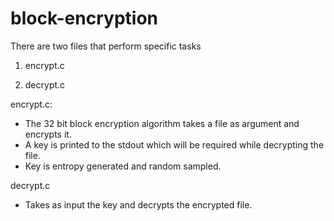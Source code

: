# block-encryption
There are two files that perform specific tasks

1. encrypt.c

2. decrypt.c

encrypt.c:
- The 32 bit block encryption algorithm takes a file as argument and encrypts it. 
- A key is printed to the stdout which will be required while decrypting the file.
- Key is entropy generated and random sampled.

decrypt.c
- Takes as input the key and decrypts the encrypted file.
